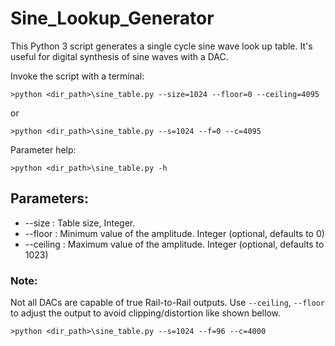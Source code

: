# Sine_Lookup_Generator
This Python 3 script generates a single cycle sine wave look up table. It's useful for digital synthesis of sine waves with a DAC.

Invoke the script with a terminal:
```
>python <dir_path>\sine_table.py --size=1024 --floor=0 --ceiling=4095
```
or
```
>python <dir_path>\sine_table.py --s=1024 --f=0 --c=4095
```
Parameter help:
```
>python <dir_path>\sine_table.py -h
```

## Parameters:
* --size : Table size, Integer.
* --floor : Minimum value of the amplitude. Integer (optional, defaults to 0)
* --ceiling : Maximum value of the amplitude. Integer (optional, defaults to 1023)

### Note:
Not all DACs are capable of true Rail-to-Rail outputs.
Use `--ceiling`, `--floor` to adjust the output to avoid clipping/distortion like shown bellow.
```
>python <dir_path>\sine_table.py --s=1024 --f=96 --c=4000
```
